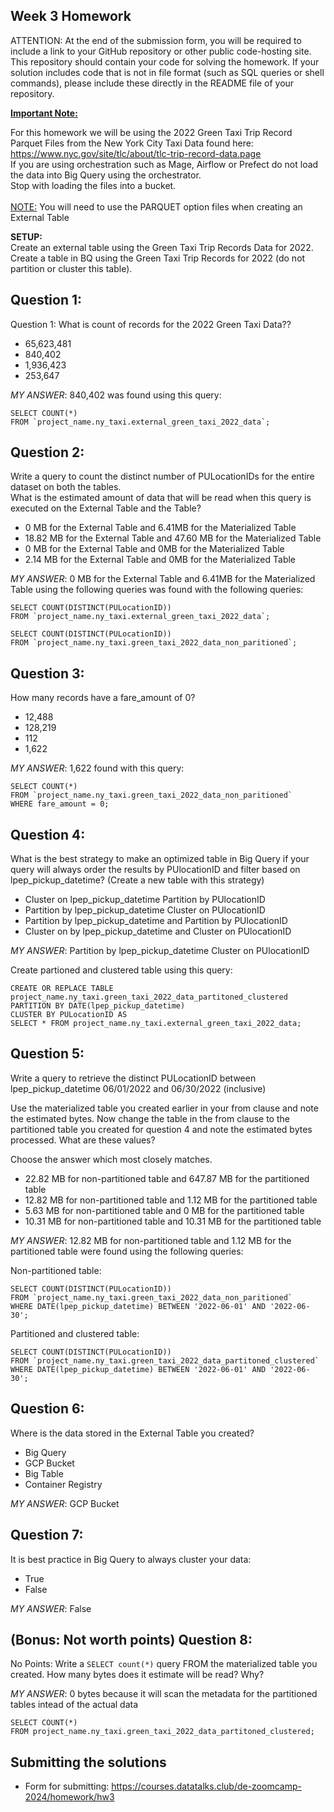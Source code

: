 ## Week 3 Homework
ATTENTION: At the end of the submission form, you will be required to include a link to your GitHub repository or other public code-hosting site. This repository should contain your code for solving the homework. If your solution includes code that is not in file format (such as SQL queries or shell commands), please include these directly in the README file of your repository.

<b><u>Important Note:</b></u> <p> For this homework we will be using the 2022 Green Taxi Trip Record Parquet Files from the New York
City Taxi Data found here: </br> https://www.nyc.gov/site/tlc/about/tlc-trip-record-data.page </br>
If you are using orchestration such as Mage, Airflow or Prefect do not load the data into Big Query using the orchestrator.</br> 
Stop with loading the files into a bucket. </br></br>
<u>NOTE:</u> You will need to use the PARQUET option files when creating an External Table</br>

<b>SETUP:</b></br>
Create an external table using the Green Taxi Trip Records Data for 2022. </br>
Create a table in BQ using the Green Taxi Trip Records for 2022 (do not partition or cluster this table). </br>
</p>

## Question 1:
Question 1: What is count of records for the 2022 Green Taxi Data??
- 65,623,481
- 840,402
- 1,936,423
- 253,647

*MY ANSWER*: 840,402 was found using this query:
```
SELECT COUNT(*) 
FROM `project_name.ny_taxi.external_green_taxi_2022_data`;
```
## Question 2:
Write a query to count the distinct number of PULocationIDs for the entire dataset on both the tables.</br> 
What is the estimated amount of data that will be read when this query is executed on the External Table and the Table?

- 0 MB for the External Table and 6.41MB for the Materialized Table
- 18.82 MB for the External Table and 47.60 MB for the Materialized Table
- 0 MB for the External Table and 0MB for the Materialized Table
- 2.14 MB for the External Table and 0MB for the Materialized Table

*MY ANSWER*: 0 MB for the External Table and 6.41MB for the Materialized Table using the following queries was found with the following queries:
```
SELECT COUNT(DISTINCT(PULocationID)) 
FROM `project_name.ny_taxi.external_green_taxi_2022_data`;

SELECT COUNT(DISTINCT(PULocationID)) 
FROM `project_name.ny_taxi.green_taxi_2022_data_non_paritioned`;
```

## Question 3:
How many records have a fare_amount of 0?
- 12,488
- 128,219
- 112
- 1,622

*MY ANSWER*: 1,622 found with this query:
```
SELECT COUNT(*) 
FROM `project_name.ny_taxi.green_taxi_2022_data_non_paritioned` 
WHERE fare_amount = 0;
```

## Question 4:
What is the best strategy to make an optimized table in Big Query if your query will always order the results by PUlocationID and filter based on lpep_pickup_datetime? (Create a new table with this strategy)
- Cluster on lpep_pickup_datetime Partition by PUlocationID
- Partition by lpep_pickup_datetime  Cluster on PUlocationID
- Partition by lpep_pickup_datetime and Partition by PUlocationID
- Cluster on by lpep_pickup_datetime and Cluster on PUlocationID

*MY ANSWER*: Partition by lpep_pickup_datetime  Cluster on PUlocationID

Create partioned and clustered table using this query:
```
CREATE OR REPLACE TABLE project_name.ny_taxi.green_taxi_2022_data_partitoned_clustered
PARTITION BY DATE(lpep_pickup_datetime)
CLUSTER BY PULocationID AS
SELECT * FROM project_name.ny_taxi.external_green_taxi_2022_data;
```


## Question 5:
Write a query to retrieve the distinct PULocationID between lpep_pickup_datetime
06/01/2022 and 06/30/2022 (inclusive)</br>

Use the materialized table you created earlier in your from clause and note the estimated bytes. Now change the table in the from clause to the partitioned table you created for question 4 and note the estimated bytes processed. What are these values? </br>

Choose the answer which most closely matches.</br> 

- 22.82 MB for non-partitioned table and 647.87 MB for the partitioned table
- 12.82 MB for non-partitioned table and 1.12 MB for the partitioned table
- 5.63 MB for non-partitioned table and 0 MB for the partitioned table
- 10.31 MB for non-partitioned table and 10.31 MB for the partitioned table

*MY ANSWER*: 12.82 MB for non-partitioned table and 1.12 MB for the partitioned table were found using the following queries:

Non-partitioned table:
```
SELECT COUNT(DISTINCT(PULocationID)) 
FROM `project_name.ny_taxi.green_taxi_2022_data_non_paritioned`
WHERE DATE(lpep_pickup_datetime) BETWEEN '2022-06-01' AND '2022-06-30';

```

Partitioned and clustered table:
```
SELECT COUNT(DISTINCT(PULocationID)) 
FROM `project_name.ny_taxi.green_taxi_2022_data_partitoned_clustered`
WHERE DATE(lpep_pickup_datetime) BETWEEN '2022-06-01' AND '2022-06-30';
```

## Question 6: 
Where is the data stored in the External Table you created?

- Big Query
- GCP Bucket
- Big Table
- Container Registry

*MY ANSWER*: GCP Bucket

## Question 7:
It is best practice in Big Query to always cluster your data:
- True
- False

*MY ANSWER*: False

## (Bonus: Not worth points) Question 8:
No Points: Write a `SELECT count(*)` query FROM the materialized table you created. How many bytes does it estimate will be read? Why?

*MY ANSWER*: 0 bytes because it will scan the metadata for the partitioned tables intead of the actual data
```
SELECT COUNT(*) 
FROM project_name.ny_taxi.green_taxi_2022_data_partitoned_clustered;
```

 
## Submitting the solutions

* Form for submitting: https://courses.datatalks.club/de-zoomcamp-2024/homework/hw3

